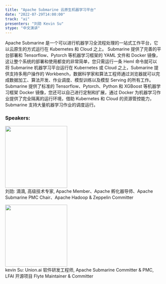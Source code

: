 ```yaml
---
title: "Apache Submarine 云原生机器学习平台"
date: "2022-07-29T14:00:00"
track: "ai"
presenters: "刘勋 Kevin Su"
stype: "中文演讲"
---
```

Apache Submarine 是一个可以进行机器学习全流程处理的一站式工作平台，它以云原生的方式运行在 Kubernetes 和 Cloud 之上。
Submarine 提供了完善的平台部署和 Tensorflow、Pytorch 等机器学习框架的 YAML 文件和 Docker 镜像，这让整个系统的部署和使用都变的非常简单，您只需运行一条 Heml 命令就可以将 Submarine 机器学习平台运行在 Kubernetes 或 Cloud 之上，Submarine 提供支持多用户操作的 Workbench，数据科学家和算法工程师通过浏览器就可以完成数据加工、算法开发、作业调度、模型训练以及模型 Serving 的所有工作。
Submarine 提供了标准的 Tensorflow、Pytorch、Python 和 XGBoost 等机器学习框架 Docker 镜像，您还可以自己进行定制和扩展，通过 Docker 为机器学习作业提供了完全隔离的运行环境，借助 Kubernetes 和 Cloud 的资源管控能力，Submarine 支持大量机器学习作业的调度运行。
 ### Speakers: 
 <img src="images/speaker/1026.png" width="200" /><br>刘勋: 滴滴, 高级技术专家, Apache Member、Apache 孵化器导师、Apache Submarine PMC Chair、Apache Hadoop & Zeppelin Committer

<img src="images/speaker/1026_1.png" width="200" /><br>kevin Su: Union.ai 软件研发工程师, Apache Submarine Committer & PMC, LFAI 开源项目 Flyte Maintainer & Committer
